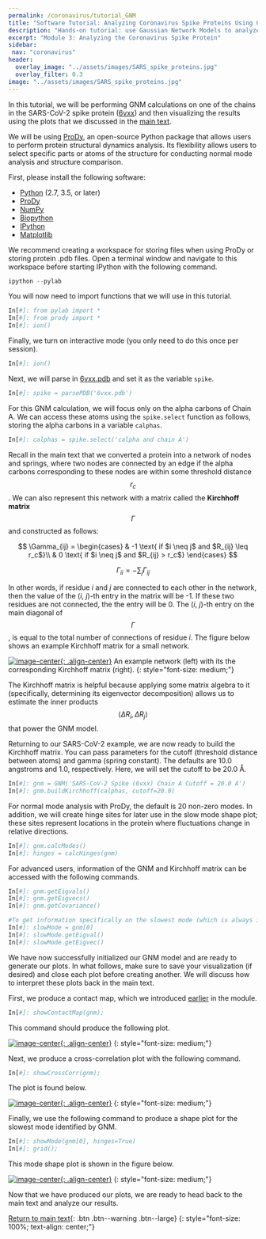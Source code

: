 ```yaml
---
permalink: /coronavirus/tutorial_GNM
title: "Software Tutorial: Analyzing Coronavirus Spike Proteins Using GNM"
description: "Hands-on tutorial: use Gaussian Network Models to analyze flexibility of coronavirus spike proteins and interpret fluctuation profiles."
excerpt: "Module 3: Analyzing the Coronavirus Spike Protein"
sidebar:
 nav: "coronavirus"
header:
  overlay_image: "../assets/images/SARS_spike_proteins.jpg"
  overlay_filter: 0.3
image: "../assets/images/SARS_spike_proteins.jpg"
---
```


In this tutorial, we will be performing GNM calculations on one of the chains in the SARS-CoV-2 spike protein (<a href="http://www.rcsb.org/structure/6VXX" target="_blank">6vxx</a>) and then visualizing the results using the plots that we discussed in the [main text](gnm#an-introduction-to-gaussian-network-models).

We will be using <a href="http://prody.csb.pitt.edu/" target="_blank">ProDy</a>, an open-source Python package that allows users to perform protein structural dynamics analysis. Its flexibility allows users to select specific parts or atoms of the structure for conducting normal mode analysis and structure comparison.

First, please install the following software:

* <a href="https://www.python.org/downloads/" target="_blank">Python</a> (2.7, 3.5, or later)
* <a href="http://prody.csb.pitt.edu/downloads/" target="_blank">ProDy</a>
* <a href="https://numpy.org/install/" target="_blank">NumPy</a>
* <a href="https://biopython.org/" target="_blank">Biopython</a>
* <a href="https://ipython.org/" target="_blank">IPython</a>
* <a href="https://matplotlib.org/" target="_blank">Matplotlib</a>

We recommend creating a workspace for storing files when using ProDy or storing protein .pdb files. Open a terminal window and navigate to this workspace before starting IPython with the following command.

~~~ python
ipython --pylab
~~~~~

You will now need to import functions that we will use in this tutorial.
~~~ python
In[#]: from pylab import *
In[#]: from prody import *
In[#]: ion()
~~~~~

Finally, we turn on interactive mode (you only need to do this once per session).

~~~ python
In[#]: ion()
~~~~~

Next, we will parse in <a href="http://www.rcsb.org/structure/6VXX" target="_blank">6vxx.pdb</a> and set it as the variable `spike`.

~~~ python
In[#]: spike = parsePDB('6vxx.pdb')
~~~~~

For this GNM calculation, we will focus only on the alpha carbons of Chain A. We can access these atoms using the `spike.select` function as follows, storing the alpha carbons in a variable `calphas`.

~~~ python
In[#]: calphas = spike.select('calpha and chain A')
~~~~~

Recall in the main text that we converted a protein into a network of nodes and springs, where two nodes are connected by an edge if the alpha carbons corresponding to these nodes are within some threshold distance $$r_c$$. We can also represent this network with a matrix called the  **Kirchhoff matrix** $$ \Gamma $$ and constructed as follows:

$$ \Gamma_{ij} = \begin{cases} & -1 \text{ if $i \neq j$ and $R_{ij} \leq r_c$}\\ &  0 \text{ if $i \neq j$ and $R_{ij} > r_c$} \end{cases} $$

$$ \Gamma_{ii} = -\sum_j \Gamma_{ij} $$

In other words, if residue *i* and *j* are connected to each other in the network, then the value of the (*i*, *j*)-th entry in the matrix will be -1. If these two residues are not connected, the the entry will be 0. The (*i*, *j*)-th entry on the main diagonal of $$ \Gamma $$, is equal to the total number of connections of residue *i*. The figure below shows an example Kirchhoff matrix for a small network.

[![image-center](../assets/images/600px/kirchhoff_example.png){: .align-center}](../assets/images/kirchhoff_example.png)
An example network (left) with its the corresponding Kirchhoff matrix (right).
{: style="font-size: medium;"}

The Kirchhoff matrix is helpful because applying some matrix algebra to it (specifically, determining its eigenvector decomposition) allows us to estimate the inner products $$ \langle \Delta R_i, \Delta R_j \rangle $$ that power the GNM model.

Returning to our SARS-CoV-2 example, we are now ready to build the Kirchhoff matrix. You can pass parameters for the cutoff (threshold distance between atoms) and gamma (spring constant). The defaults are 10.0 angstroms and 1.0, respectively. Here, we will set the cutoff to be 20.0 Å.

~~~ python
In[#]: gnm = GNM('SARS-CoV-2 Spike (6vxx) Chain A Cutoff = 20.0 A')
In[#]: gnm.buildKirchhoff(calphas, cutoff=20.0)
~~~~

For normal mode analysis with ProDy, the default is 20 non-zero modes. In addition, we will create hinge sites for later use in the slow mode shape plot; these sites represent locations in the protein where fluctuations change in relative directions.

~~~ python
In[#]: gnm.calcModes()
In[#]: hinges = calcHinges(gnm)
~~~~

For advanced users, information of the GNM and Kirchhoff matrix can be accessed with the following commands.
~~~ python
In[#]: gnm.getEigvals()
In[#]: gnm.getEigvecs()
In[#]: gnm.getCovariance()

#To get information specifically on the slowest mode (which is always indexed at 0):
In[#]: slowMode = gnm[0]
In[#]: slowMode.getEigval()
In[#]: slowMode.getEigvec()
~~~~

We have now successfully initialized our GNM model and are ready to generate our plots. In what follows, make sure to save your visualization (if desired) and close each plot before creating another. We will discuss how to interpret these plots back in the main text.

First, we produce a contact map, which we introduced [earlier](multiseq) in the module.

~~~ python
In[#]: showContactMap(gnm);
~~~~

This command should produce the following plot.

[![image-center](../assets/images/600px/SARS-CoV-2_ChainA_Contact_20A.png){: .align-center}](../assets/images/SARS-CoV-2_ChainA_Contact_20A.png)
{: style="font-size: medium;"}

Next, we produce a cross-correlation plot with the following command.
~~~ python
In[#]: showCrossCorr(gnm);
~~~~

The plot is found below.

[![image-center](../assets/images/600px/SARS-CoV-2_ChainA_CrossCorr_20A.png){: .align-center}](../assets/images/SARS-CoV-2_ChainA_CrossCorr_20A.png)
{: style="font-size: medium;"}

Finally, we use the following command to produce a shape plot for the slowest mode identified by GNM.

~~~ python
In[#]: showMode(gnm[0], hinges=True)
In[#]: grid();
~~~~~

This mode shape plot is shown in the figure below.

[![image-center](../assets/images/600px/SARS-CoV-2_ChainA_SlowMode_20A.png){: .align-center}](../assets/images/SARS-CoV-2_ChainA_SlowMode_20A.png)
{: style="font-size: medium;"}

Now that we have produced our plots, we are ready to head back to the main text and analyze our results.

[Return to main text](gnm#molecular-dynamics-analyses-of-sars-cov-and-sars-cov-2-spike-proteins-using-gnm){: .btn .btn--warning .btn--large}
{: style="font-size: 100%; text-align: center;"}
